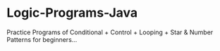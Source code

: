 # Logic-Programs-Java
Practice Programs of Conditional + Control + Looping + Star &amp; Number Patterns for beginners...
